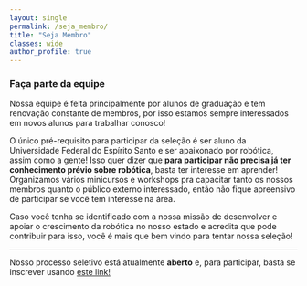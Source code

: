```yaml
---
layout: single
permalink: /seja_membro/
title: "Seja Membro"
classes: wide
author_profile: true
---
```


### Faça parte da equipe

Nossa equipe é feita principalmente por alunos de graduação e tem renovação constante de membros, por isso estamos sempre interessados em novos alunos para trabalhar conosco!

O único pré-requisito para participar da seleção é ser aluno da Universidade Federal do Espírito Santo e ser apaixonado por robótica, assim como a gente! Isso quer dizer que **para participar não precisa já ter conhecimento prévio sobre robótica**, basta ter interesse em aprender! Organizamos vários minicursos e workshops pra capacitar tanto os nossos membros quanto o público externo interessado, então não fique apreensivo de participar se você tem interesse na área.

Caso você tenha se identificado com a nossa missão de desenvolver e apoiar o crescimento da robótica no nosso estado e acredita que pode contribuir para isso, você é mais que bem vindo para tentar nossa seleção!

---

Nosso processo seletivo está atualmente **aberto** e, para participar, basta se inscrever usando [este link!](https://forms.gle/M2a8CTha7dA7MQ5r7)

<!-- Basta você enviar um email para [erus@inf.ufes.br](mailto:erus@inf.ufes.br) que iremos entrar em contato para dar continuidade ao seu processo de adesão à equipe. -->

